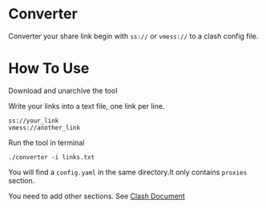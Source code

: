 # Converter

Converter your share link begin with `ss://` or `vmess://` to a clash config file.

# How To Use
Download and unarchive the tool

Write your links into a text file, one link per line.
```
ss://your_link
vmess://another_link
```
Run the tool in terminal
```
./converter -i links.txt
```

You will find a `config.yaml` in the same directory.It only contains `proxies` section.

You need to add other sections. See [Clash Document](https://lancellc.gitbook.io/clash/clash-config-file/an-example-configuration-file)